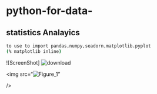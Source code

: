 # python-for-data-
## statistics Analayics

```sh
to use to import pandas,numpy,seadorn,matplotlib.pyplot
(% matplotlib inline)

```

![ScreenShot] ![download](https://user-images.githubusercontent.com/76168112/123503001-ff843600-d604-11eb-88d8-86b539553893.png)

<img
src=“![Figure_1](https://user-images.githubusercontent.com/76168112/123502928-9f8d8f80-d604-11eb-8d47-ee9d3564afb2.jpeg)”
     
/>

